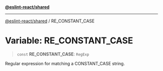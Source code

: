[**@eslint-react/shared**](../README.md)

***

[@eslint-react/shared](../README.md) / RE\_CONSTANT\_CASE

# Variable: RE\_CONSTANT\_CASE

> `const` **RE\_CONSTANT\_CASE**: `RegExp`

Regular expression for matching a CONSTANT_CASE string.
